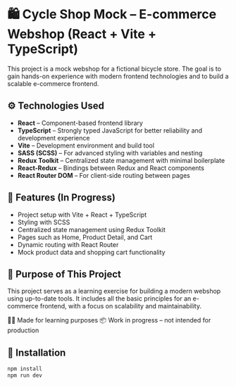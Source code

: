 # 🛍️ Cycle Shop Mock – E-commerce Webshop (React + Vite + TypeScript)

This project is a mock webshop for a fictional bicycle store. The goal is to gain hands-on experience with modern frontend technologies and to build a scalable e-commerce frontend.

## ⚙️ Technologies Used

- **React** – Component-based frontend library
- **TypeScript** – Strongly typed JavaScript for better reliability and development experience
- **Vite** – Development environment and build tool
- **SASS (SCSS)** – For advanced styling with variables and nesting
- **Redux Toolkit** – Centralized state management with minimal boilerplate
- **React-Redux** – Bindings between Redux and React components
- **React Router DOM** – For client-side routing between pages

## 📁 Features (In Progress)

- Project setup with Vite + React + TypeScript
- Styling with SCSS
- Centralized state management using Redux Toolkit
- Pages such as Home, Product Detail, and Cart
- Dynamic routing with React Router
- Mock product data and shopping cart functionality

## 🎯 Purpose of This Project

This project serves as a learning exercise for building a modern webshop using up-to-date tools. It includes all the basic principles for an e-commerce frontend, with a focus on scalability and maintainability.

👩‍💻 Made for learning purposes
📦 Work in progress – not intended for production

## 🚀 Installation

```bash
npm install
npm run dev
```

